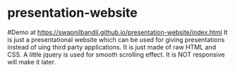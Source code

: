# presentation-website
#Demo at https://swapnilbandil.github.io/presentation-website/index.html
It is just a presentational website which can be used for giving presentations instead of uing third party applications.
It is just made of raw HTML and CSS.
A little jquery is used for smooth scrolling effect.
It is NOT responsive will make it later.
